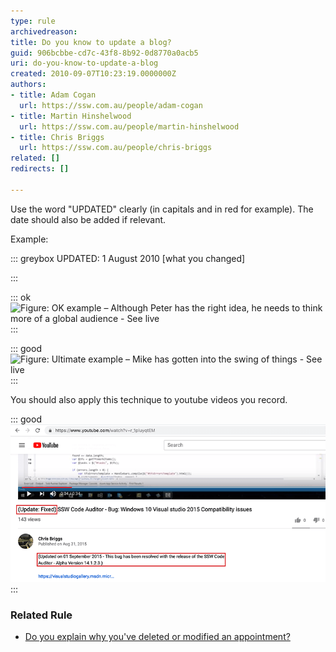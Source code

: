 ```yaml
---
type: rule
archivedreason: 
title: Do you know to update a blog?
guid: 906bcbbe-cd7c-43f8-8b92-0d8770a0acb5
uri: do-you-know-to-update-a-blog
created: 2010-09-07T10:23:19.0000000Z
authors:
- title: Adam Cogan
  url: https://ssw.com.au/people/adam-cogan
- title: Martin Hinshelwood
  url: https://ssw.com.au/people/martin-hinshelwood
- title: Chris Briggs
  url: https://ssw.com.au/people/chris-briggs
related: []
redirects: []

---
```


Use the word "UPDATED" clearly (in capitals and in red for example). The date should also be added if relevant.

<!--endintro-->

Example:


::: greybox
UPDATED: 1 August 2010 [what you changed]

:::


::: ok  
![Figure: OK example – Although Peter has the right idea, he needs to think more of a global audience -        See live](RulesBloggingUpdate\_OKPeter.jpg)  
:::  

::: good  
![Figure: Ultimate example – Mike has gotten into the swing of things -        See live](RulesBloggingUpdate\_UltimateMike.jpg)  
:::  

You should also apply this technique to youtube videos you record.

::: good  
![Figure: Good Example - Following up on bug video makes it clear that the bug was fixed quickly](UpdatedYoutubeTitle.png)  
:::  

### Related Rule

* [Do you explain why you've deleted or modified an appointment?](/appointments-do-you-explain-why-youve-deleted-or-modified-an-appointment)
